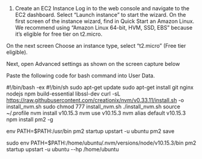 ##

1. Create an EC2 Instance
Log in to the web console and navigate to the EC2 dashboard. Select “Launch instance” to start the wizard. On the first screen of the instance wizard, find in Quick Start an Amazon Linux. We recommend using “Amazon Linux 64-bit, HVM, SSD, EBS” because it’s eligible for free tier on t2.micro.

On the next screen Choose an instance type, select “t2.micro” (Free tier eligible).

Next, open Advanced settings as shown on the screen capture below


Paste the following code for bash command into User Data.

#!/bin/bash -ex
#!/bin/sh
sudo apt-get update
sudo apt-get install git nginx nodejs npm build-essential libssl-dev
curl -sL https://raw.githubusercontent.com/creationix/nvm/v0.33.11/install.sh -o install_nvm.sh
sudo chmod 777 install_nvm.sh
./install_nvm.sh
source ~/.profile
nvm install v10.15.3
nvm use v10.15.3
nvm alias default v10.15.3
npm install pm2 -g

env PATH=$PATH:/usr/bin pm2 startup upstart -u ubuntu
pm2 save

sudo env PATH=$PATH:/home/ubuntu/.nvm/versions/node/v10.15.3/bin pm2 startup upstart -u ubuntu --hp /home/ubuntu



